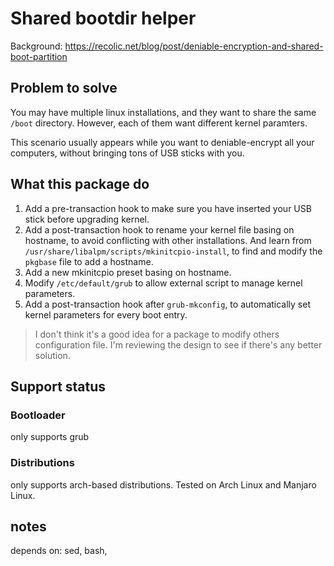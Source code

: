 # Shared bootdir helper

Background: <https://recolic.net/blog/post/deniable-encryption-and-shared-boot-partition>

## Problem to solve

You may have multiple linux installations, and they want to share the same `/boot` directory. 
However, each of them want different kernel paramters. 

This scenario usually appears while you want to deniable-encrypt all your computers, without 
bringing tons of USB sticks with you. 

## What this package do

1. Add a pre-transaction hook to make sure you have inserted your USB stick before upgrading kernel. 
2. Add a post-transaction hook to rename your kernel file basing on hostname, to avoid conflicting with other installations. And learn from `/usr/share/libalpm/scripts/mkinitcpio-install`, to find and modify the `pkgbase` file to add a hostname.
3. Add a new mkinitcpio preset basing on hostname.  
4. Modify `/etc/default/grub` to allow external script to manage kernel parameters. 
5. Add a post-transaction hook after `grub-mkconfig`, to automatically set kernel parameters for every boot entry. 

> I don't think it's a good idea for a package to modify others configuration file. I'm reviewing the design to see if there's any better solution. 

## Support status

### Bootloader

only supports grub

### Distributions

only supports arch-based distributions. Tested on Arch Linux and Manjaro Linux. 

## notes

depends on: sed, bash, 

